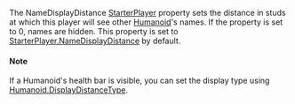 The NameDisplayDistance [StarterPlayer](https://create.roblox.com/docs/reference/engine/classes/StarterPlayer) property sets the distance in
studs at which this player will see other [Humanoid](https://create.roblox.com/docs/reference/engine/classes/Humanoid)'s names. If the
property is set to 0, names are hidden. This property is set to
[StarterPlayer.NameDisplayDistance](https://create.roblox.com/docs/reference/engine/classes/StarterPlayer#NameDisplayDistance) by default.

#### Note

If a Humanoid's health bar is visible, you can set the display type using
[Humanoid.DisplayDistanceType](https://create.roblox.com/docs/reference/engine/classes/Humanoid#DisplayDistanceType).